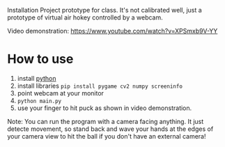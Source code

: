 Installation Project prototype for class.
It's not calibrated well, just a prototype of virtual air hokey controlled by a webcam.

Video demonstration: https://www.youtube.com/watch?v=XPSmxb9V-YY

# How to use
1. install [python](https://www.python.org/downloads/)
2. install libraries `pip install pygame cv2 numpy screeninfo`
3. point webcam at your monitor
4. `python main.py`
5. use your finger to hit puck as shown in video demonstration.

Note: You can run the program with a camera facing anything. It just detecte movement, so stand back and wave your hands at the edges of your camera view to hit the ball if you don't have an external camera!
